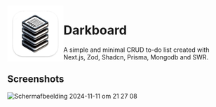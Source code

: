 <img width="128px" src="public/darkboard_logo.png" alt="Logo" align="left" />

# Darkboard

A simple and minimal CRUD to-do list created with Next.js, Zod, Shadcn, Prisma, Mongodb and SWR.

## Screenshots

<img width="1822" alt="Scherm­afbeelding 2024-11-11 om 21 27 08" src="https://github.com/user-attachments/assets/ebe00873-f24f-495a-b101-6af644547f9c">
